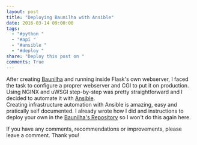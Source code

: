 ```yaml
---
layout: post
title: "Deploying Baunilha with Ansible"
date: 2016-03-14 09:00:00
tags:
  - "#python "
  - "#api "
  - "#ansible "
  - "#deploy "
share: "Deploy this post on "
comments: True
---
```


After creating [Baunilha](http://baunilha.deployeveryday.com/) and running inside Flask's own webserver, I faced the task to configure a proprer webserver and CGI to put it on production. Using NGINX and uWSGI step-by-step was pretty straightforward and I decided to automate it with [Ansible](https://www.ansible.com/).     
Creating infrastructure automation with Ansible is amazing, easy and pratically self documented. I already wrote how I did and instructions to deploy your own in the [Baunilha's Repository](https://github.com/jonatasbaldin/baunilha) so I won't do this again here.     

If you have any comments, recommendations or improvements, please leave a comment. Thank you!
